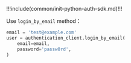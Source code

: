 !!!include(common/init-python-auth-sdk.md)!!!

Use `login_by_email` method：


```python
email = 'test@example.com'
user = authentication_client.login_by_email(
    email=email,
    password='passw0rd',
)
```
